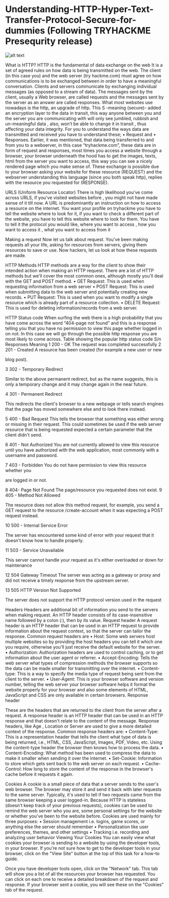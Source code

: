 # Understanding-HTTP-Hyper-Text-Transfer-Protocol-Secure-for-dummies (Following TRYHACKME Presequrity release)

![alt text](https://static-labs.tryhackme.cloud/sites/websitecheck/logo.png)

What is HTTP?
HTTP is the fundamental of data exchange on the web
It is a set of agreed rules on how data is being transmitted on the web. The client (in this case you)
and the web server (try hackme.com) must agree on how communications is to be exchanged
between in order to have a meaningful conversation.
Clients and servers communicate by exchanging individual messages (as opposed to a stream of
data). The messages sent by the client, usually a Web browser, are called requests and the messages
sent by the server as an answer are called responses.
What most websites use nowadays is the http, an upgrade of http. This S -meaning (secure)- added
an encryption layer to the data in transit, this way anyone between you and the server you are
communicating with will only see jumbled, rubbish and un-meaningful data , also, won’t be able
to change it in transit , thus affecting your data integrity.
For you to understand the ways data are transmitted and received you have to understand these;
• Request and
• Responses.
Earlier, it was mentioned, that data being transferred to and from you to a webserver, in this case
“tryhackme.com”, these data are in form of request and responses, most times you access a website
through a browser, your browser underneath the hood has to get the images, texts, html from the
server you want to access, this way you can see a nicely rendered page which you make sense of.
These exchange is possible due to your browser asking your website for these resource
(REQUEST) and the webserver understanding this language (since you both speak http), replies
with the resource you requested for (RESPONSE).

URLS (Uniform Resource Locator)
There is high likelihood you’ve come across URLS, if you've visited websites before , you might
not have made sense of it till now.
A URL is predominantly an instruction on how to access a resource on the internet. You want your
profile on tryhackme you have to tell the website where to look for it, if you want to check a
different part of the website, you have to tell this website where to look for them. You have to tell
it the protocol you would like, where you want to access , how you want to access it , what you
want to access from it

Making a request
Now let us talk about request. You've been making requests all your life, asking for resources from
servers, giving them resources to save or use. Now hackers, let us look at how these requests are
made.

HTTP Methods
HTTP methods are a way for the client to show their intended action when making an HTTP
request. There are a lot of HTTP methods but we'll cover the most common ones, although mostly
you'll deal with the GET and POST method.
• GET Request: This is used when requesting information from a web server
• POST Request: This is used when submitting data to the web server and potentially
creating new records.
• PUT Request: This is used when you want to modify a single resource which is already
part of a resource collection.
• DELETE Request: This is used for deleting information/records from a web server.

HTTP Status code
When surfing the web there is a high probability that you have come across the word “404-page
not found” and this is a response telling you that you have no permission to view this page whether
logged in on not. In this case we will go through the possible http response you are most likely to
come across.
Table showing the popular http status code
S/n Responses Meaning
1 200 - OK The request was completed successfully
2 201 - Created A resource has been created (for example a new user or new

blog post).

3 302 - Temporary
Redirect

Similar to the above permanent redirect, but as the name
suggests, this is only a temporary change and it may change
again in the near future.

4 301 - Permanent
Redirect

This redirects the client's browser to a new webpage or tells
search engines that the page has moved somewhere else and to
look there instead.

5 400 - Bad Request This tells the browser that something was either wrong or
missing in their request. This could sometimes be used if the
web server resource that is being requested expected a certain
parameter that the client didn't send.

6 401 - Not Authorized You are not currently allowed to view this resource until you
have authorized with the web application, most commonly with
a username and password.

7 403 - Forbidden You do not have permission to view this resource whether you

are logged in or not.

8 404- Page Not Found The page/resource you requested does not exist.
9 405 - Method Not
Allowed

The resource does not allow this method request, for example,
you send a GET request to the resource /create-account when it
was expecting a POST request instead.

10 500 - Internal Service
Error

The server has encountered some kind of error with your request
that it doesn't know how to handle properly.

11 503 - Service
Unavailable

This server cannot handle your request as it's either overloaded
or down for maintenance

12 504 Gateway Timeout The server was acting as a gateway or proxy and did not
receive a timely response from the upstream server.

13 505 HTTP Version Not
Supported

The server does not support the HTTP protocol version used in
the request

Headers
Headers are additional bit of information you send to the servers when making request. An HTTP
header consists of its case-insensitive name followed by a colon (:), then by its value.
Request header
A request header is an HTTP header that can be used in an HTTP request to provide information
about the request context, so that the server can tailor the response. Common request headers are
• Host: Some web servers host multiple websites so by providing the host headers you can
tell it which one you require, otherwise you'll just receive the default website for the server.
• Authorization: Authorization headers are used to control caching, or to get information
about the user agent or referrer.
• Accept-Encoding: Tells the web server what types of compression methods the browser
supports so the data can be made smaller for transmitting over the internet.
• Content- type: This is a way to specify the media type of request being sent from the client
to the server.
• User-Agent: This is your browser software and version number, telling the web server your
browser software helps it format the website properly for your browser and also some
elements of HTML, JavaScript and CSS are only available in certain browsers.
Response header

These are the headers that are returned to the client from the server after a request. A response
header is an HTTP header that can be used in an HTTP response and that doesn't relate to the
content of the message. Response headers, like Age , Location or Server are used to give a more
detailed context of the response. Common response headers are:
• Content-Type: This is a representation header that tells the client what type of data is being
returned, i.e., HTML, CSS, JavaScript, Images, PDF, Video, etc. Using the content-type
header the browser then knows how to process the data.
• Content-Encoding: What method has been used to compress the data to make it smaller
when sending it over the internet.
• Set-Cookie: Information to store which gets sent back to the web server on each request.
• Cache-Control: How long to store the content of the response in the browser's cache before
it requests it again.

Cookies
A cookie is a small piece of data that a server sends to the user's web browser. The browser may
store it and send it back with later requests to the same server. Typically, it's used to tell if two
requests came from the same browser keeping a user logged-in. Because HTTP is stateless (doesn't
keep track of your previous requests), cookies can be used to remind the web server who you are,
some personal settings for the website or whether you've been to the website before. Cookies are
used mainly for three purposes:
• Session management i.e. logins, game scores, or anything else the server should remember
• Personalization like user preferences, themes, and other settings
• Tracking i.e. recording and analyzing user behavior
Viewing Your Cookies
You can easily view what cookies your browser is sending to a website by using the developer
tools, in your browser. If you're not sure how to get to the developer tools in your browser, click
on the "View Site" button at the top of this task for a how-to guide.

Once you have developer tools open, click on the "Network" tab. This tab will show you a list of
all the resources your browser has requested. You can click on each one to receive a detailed
breakdown of the request and response. If your browser sent a cookie, you will see these on the
"Cookies" tab of the request.
